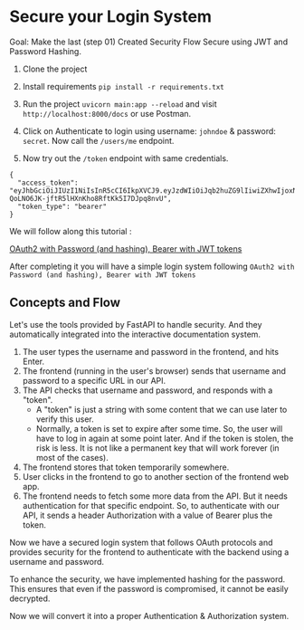 # Secure your Login System

Goal: Make the last (step 01) Created Security Flow Secure using JWT and Password Hashing.

1. Clone the project
2. Install requirements `pip install -r requirements.txt`
3. Run the project `uvicorn main:app --reload` and visit `http://localhost:8000/docs` or use Postman.
4. Click on Authenticate to login using username: `johndoe` & password: `secret`. Now call the `/users/me` endpoint.

5. Now try out the `/token` endpoint with same credentials.

```
{
  "access_token": "eyJhbGciOiJIUzI1NiIsInR5cCI6IkpXVCJ9.eyJzdWIiOiJqb2huZG9lIiwiZXhwIjoxNzA1Mzg1MTM1fQ.Nt1M-QoLNO6JK-jftR5lHXnKho8RftKk5I7DJpq8nvU",
  "token_type": "bearer"
}
```

We will follow along this tutorial :

[OAuth2 with Password (and hashing), Bearer with JWT tokens](https://fastapi.tiangolo.com/tutorial/security/oauth2-jwt/)

After completing it you will have a simple login system following `OAuth2 with Password (and hashing), Bearer with JWT tokens`

## Concepts and Flow

Let's use the tools provided by FastAPI to handle security. And they automatically integrated into the interactive documentation system.

1. The user types the username and password in the frontend, and hits Enter.
2. The frontend (running in the user's browser) sends that username and password to a specific URL in our API.
3. The API checks that username and password, and responds with a "token".
   - A "token" is just a string with some content that we can use later to verify this user.
   - Normally, a token is set to expire after some time.
     So, the user will have to log in again at some point later.
     And if the token is stolen, the risk is less. It is not like a permanent key that will work forever (in most of the cases).
4. The frontend stores that token temporarily somewhere.
5. User clicks in the frontend to go to another section of the frontend web app.
6. The frontend needs to fetch some more data from the API.
   But it needs authentication for that specific endpoint.
   So, to authenticate with our API, it sends a header Authorization with a value of Bearer plus the token.


Now we have a secured login system that follows OAuth protocols and provides security for the frontend to authenticate with the backend using a username and password.

To enhance the security, we have implemented hashing for the password. This ensures that even if the password is compromised, it cannot be easily decrypted.

Now we will convert it into a proper Authentication & Authorization system. 
